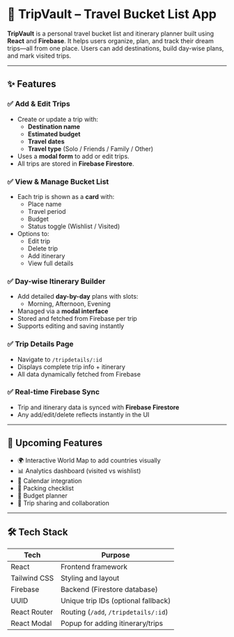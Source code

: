 # 🧳 TripVault – Travel Bucket List App

**TripVault** is a personal travel bucket list and itinerary planner built using **React** and **Firebase**. It helps users organize, plan, and track their dream trips—all from one place. Users can add destinations, build day-wise plans, and mark visited trips.

---

## ✨ Features

### ✅ Add & Edit Trips

- Create or update a trip with:
  - **Destination name**
  - **Estimated budget**
  - **Travel dates**
  - **Travel type** (Solo / Friends / Family / Other)
- Uses a **modal form** to add or edit trips.
- All trips are stored in **Firebase Firestore**.

### ✅ View & Manage Bucket List

- Each trip is shown as a **card** with:
  - Place name
  - Travel period
  - Budget
  - Status toggle (Wishlist / Visited)
- Options to:
  - Edit trip
  - Delete trip
  - Add itinerary
  - View full details

### ✅ Day-wise Itinerary Builder

- Add detailed **day-by-day** plans with slots:
  - Morning, Afternoon, Evening
- Managed via a **modal interface**
- Stored and fetched from Firebase per trip
- Supports editing and saving instantly

### ✅ Trip Details Page

- Navigate to `/tripdetails/:id`
- Displays complete trip info + itinerary
- All data dynamically fetched from Firebase

### ✅ Real-time Firebase Sync

- Trip and itinerary data is synced with **Firebase Firestore**
- Any add/edit/delete reflects instantly in the UI

---

## 🚧 Upcoming Features

- 🌍 Interactive World Map to add countries visually
- 📊 Analytics dashboard (visited vs wishlist)
- 📅 Calendar integration
- 🎒 Packing checklist
- 💸 Budget planner
- 👥 Trip sharing and collaboration

---

## 🛠 Tech Stack

| Tech         | Purpose                              |
| ------------ | ------------------------------------ |
| React        | Frontend framework                   |
| Tailwind CSS | Styling and layout                   |
| Firebase     | Backend (Firestore database)         |
| UUID         | Unique trip IDs (optional fallback)  |
| React Router | Routing (`/add`, `/tripdetails/:id`) |
| React Modal  | Popup for adding itinerary/trips     |
